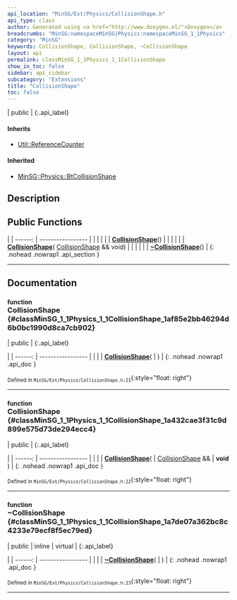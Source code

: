 ```yaml
---
api_location: "MinSG/Ext/Physics/CollisionShape.h"
api_type: class
author: Generated using <a href="http://www.doxygen.nl/">Doxygen</a>
breadcrumbs: "MinSG:namespaceMinSG|Physics:namespaceMinSG_1_1Physics"
category: "MinSG"
keywords: CollisionShape, CollisionShape, ~CollisionShape
layout: api
permalink: classMinSG_1_1Physics_1_1CollisionShape
show_in_toc: false
sidebar: api_sidebar
subcategory: "Extensions"
title: "CollisionShape"
toc: false
---
```


| public |
{:.api_label}

#### Inherits

* [Util::ReferenceCounter](classUtil_1_1ReferenceCounter)


#### Inherited

* [MinSG::Physics::BtCollisionShape](classMinSG_1_1Physics_1_1BtCollisionShape)


## Description





## Public Functions

|
| ------: | ----------------- |
|  | |
|  | **[CollisionShape](#classMinSG_1_1Physics_1_1CollisionShape_1af85e2bb46294d6b0bc1990d8ca7cb902)**() |
|  | |
|  | **[CollisionShape](#classMinSG_1_1Physics_1_1CollisionShape_1a432cae3f31c9d899e575d73de294ecc4)**( [CollisionShape](classMinSG_1_1Physics_1_1CollisionShape) && void) |
|  | |
|  | **[~CollisionShape](#classMinSG_1_1Physics_1_1CollisionShape_1a7de07a362bc8c4233e79ecf8f5ec79ed)**() |
{: .nohead .nowrap1 .api_section }


-------------------------------------------------------------------

## Documentation

### <small>function</small><br/> CollisionShape {#classMinSG_1_1Physics_1_1CollisionShape_1af85e2bb46294d6b0bc1990d8ca7cb902}

| public |
{:.api_label}

|
| ------: | ----------------- |
|  |
|  **[CollisionShape](#classMinSG_1_1Physics_1_1CollisionShape_1af85e2bb46294d6b0bc1990d8ca7cb902)**( |  ) |
{: .nohead .nowrap1 .api_doc }





<sub>Defined in `MinSG/Ext/Physics/CollisionShape.h:21`</sub>{:style="float: right"}

-------------------------------------------------------------------

### <small>function</small><br/> CollisionShape {#classMinSG_1_1Physics_1_1CollisionShape_1a432cae3f31c9d899e575d73de294ecc4}

| public |
{:.api_label}

|
| ------: | ----------------- |
|  |
|  **[CollisionShape](#classMinSG_1_1Physics_1_1CollisionShape_1a432cae3f31c9d899e575d73de294ecc4)**( |  [CollisionShape](classMinSG_1_1Physics_1_1CollisionShape) && | **void** ) |
{: .nohead .nowrap1 .api_doc }





<sub>Defined in `MinSG/Ext/Physics/CollisionShape.h:22`</sub>{:style="float: right"}

-------------------------------------------------------------------

### <small>function</small><br/> ~CollisionShape {#classMinSG_1_1Physics_1_1CollisionShape_1a7de07a362bc8c4233e79ecf8f5ec79ed}

| public | inline | virtual |
{:.api_label}

|
| ------: | ----------------- |
|  |
|  **[~CollisionShape](#classMinSG_1_1Physics_1_1CollisionShape_1a7de07a362bc8c4233e79ecf8f5ec79ed)**( |  ) |
{: .nohead .nowrap1 .api_doc }





<sub>Defined in `MinSG/Ext/Physics/CollisionShape.h:23`</sub>{:style="float: right"}

-------------------------------------------------------------------

